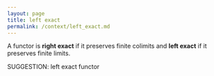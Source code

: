 ```yaml
---
layout: page
title: left exact
permalink: /context/left_exact.md
---
```


A functor is **right exact** if it preserves finite colimits and **left exact** if it preserves finite limits.


SUGGESTION: left exact functor